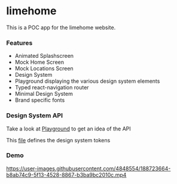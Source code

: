 # limehome

This is a POC app for the limehome website.

### Features
- Animated Splashscreen
- Mock Home Screen
- Mock Locations Screen
- Design System
- Playground displaying the various design system elements
- Typed react-navigation router
- Minimal Design System
- Brand specific fonts


### Design System API

Take a look at [Playground](https://github.com/peterlazar1993/limehome/blob/main/src/screens/Playground.tsx) to get an idea of the API

This [file](https://github.com/peterlazar1993/limehome/blob/main/src/theme/index.ts) defines the design system tokens


### Demo

https://user-images.githubusercontent.com/4848554/188723664-b8ab74c9-5f13-4528-8867-b3ba9bc2010c.mp4

